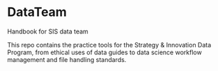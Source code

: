 # DataTeam
Handbook for SIS data team

This repo contains the practice tools for the Strategy & Innovation Data Program, from ethical uses of data guides to data science workflow management and file handling standards.
